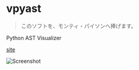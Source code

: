 vpyast
======

> このソフトを、モンティ・パイソンへ捧げます。

Python AST Visualizer


[site](http://vpyast.appspot.com/)


![Screenshot](https://github.com/ivan111/vpyast/raw/master/vpyast.png)
